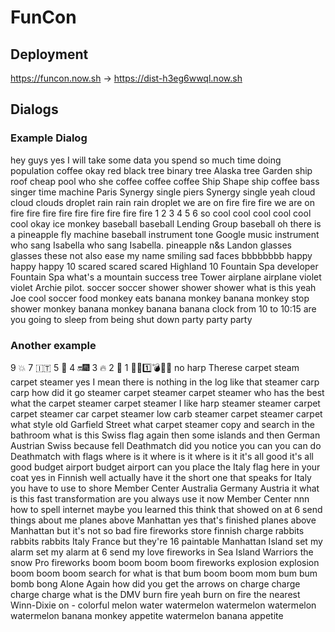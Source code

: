 # FunCon

## Deployment

https://funcon.now.sh -> https://dist-h3eg6wwql.now.sh

## Dialogs

### Example Dialog

hey guys yes
I will take some data
you spend so much time doing population
coffee
okay
red black tree
binary tree
Alaska
tree
Garden
ship roof
cheap pool
who
she coffee coffee coffee Ship Shape ship
coffee
bass singer
time machine
Paris Synergy single piers
Synergy single
yeah
cloud cloud
clouds
droplet rain rain rain droplet
we are on fire
fire fire we are on fire
fire fire fire fire fire
fire fire fire
1 2 3 4 5 6 so cool cool cool cool cool cool
okay
ice monkey
baseball baseball
Lending Group baseball
oh there is a pineapple fly machine baseball
instrument tone Google
music
instrument who sang Isabella
who sang Isabella.
pineapple
n&s
Landon
glasses glasses
these not also ease my name
smiling sad faces
bbbbbbbb
happy happy happy
10 scared scared scared
Highland 10
Fountain Spa
developer
Fountain Spa
what's a mountain
success
tree Tower
airplane
airplane
violet
violet
Archie
pilot.
soccer soccer
shower shower shower
what is this
yeah
Joe cool soccer
food
monkey eats banana
monkey banana
monkey
stop
shower
monkey banana
monkey
banana
banana
clock
from 10 to 10:15
are you going to sleep from being
shut down
party party party

### Another example

9 💥
7 🇮🇹
5 🍉
4 🔛🎆
3 🔥
2 🍌
1 🚗🎏1️⃣💣🍈🐒
no
harp
Therese carpet steam carpet steamer yes
I mean there is nothing in the log like that
steamer
carp
carp
how did it go
steamer
carpet steamer
carpet steamer
who has the best
what the
carpet steamer
carpet steamer
I like
harp steamer
steamer carpet
carpet steamer
car carpet steamer
low carb steamer
carpet steamer
carpet
what style old Garfield Street
what
carpet steamer
copy and search in the bathroom
what is this
Swiss flag again
then some islands and then
German Austrian Swiss
because fell Deathmatch
did you notice you can you can do Deathmatch with flags
where is it where is it where is it
it's all good it's all good
budget airport
budget airport
can you place the Italy flag here in your coat
yes in Finnish
well actually have it
the short one that speaks for Italy
you have to use to shore Member Center
Australia
Germany
Austria
it
what is this
fast transformation
are you always use it now
Member Center
nnn
how to spell internet
maybe you learned this think that showed
on at 6
send
things about me
planes above Manhattan
yes that's finished
planes above Manhattan
but it's not so bad
fire fireworks store
finnish charge
rabbits rabbits rabbits
Italy France but they're 16
paintable Manhattan Island
set my alarm
set my alarm at 6
send my love
fireworks in Sea Island
Warriors
the snow Pro fireworks
boom boom boom boom fireworks
explosion explosion
boom boom boom
search for
what is that
bum boom boom
mom
bum bum
bomb
bong
Alone Again
how did you get the arrows on
charge
charge charge charge
what is the DMV
burn
fire
yeah burn
on fire
the nearest Winn-Dixie on - colorful
melon water
watermelon watermelon watermelon watermelon
banana monkey appetite watermelon banana
appetite
